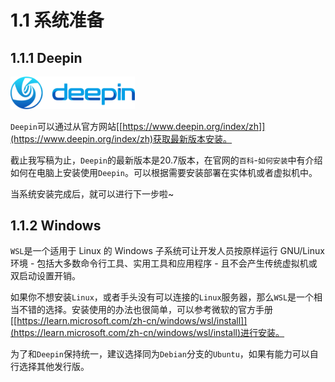 # 1.1 系统准备

## 1.1.1 Deepin

<img src="assets/1_1_os/487cbbd8488a74f72ead614725a8140397123a25.png" title="" alt="" width="199">

`Deepin`可以通过从官方网站[[https://www.deepin.org/index/zh]](https://www.deepin.org/index/zh)获取最新版本安装。

截止我写稿为止，`Deepin`的最新版本是20.7版本，在官网的`百科`-`如何安装`中有介绍如何在电脑上安装使用`Deepin`。可以根据需要安装部署在实体机或者虚拟机中。

当系统安装完成后，就可以进行下一步啦~

## 1.1.2 Windows

`WSL`是一个适用于 Linux 的 Windows 子系统可让开发人员按原样运行 GNU/Linux 环境 - 包括大多数命令行工具、实用工具和应用程序 - 且不会产生传统虚拟机或双启动设置开销。

如果你不想安装`Linux`，或者手头没有可以连接的`Linux`服务器，那么`WSL`是一个相当不错的选择。安装使用的办法也很简单，可以参考微软的官方手册[[https://learn.microsoft.com/zh-cn/windows/wsl/install]](https://learn.microsoft.com/zh-cn/windows/wsl/install)进行安装。

为了和`Deepin`保持统一，建议选择同为`Debian`分支的`Ubuntu`，如果有能力可以自行选择其他发行版。